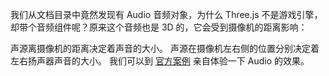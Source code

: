 我们从文档目录中竟然发现有 Audio 音频对象，为什么 Three.js 不是游戏引擎，却带个音频组件呢？原来这个音频也是 3D 的，它会受到摄像机的距离影响：

声源离摄像机的距离决定着声音的大小。
声源在摄像机左右侧的位置分别决定着左右扬声器声音的大小。
我们可以到 [官方案例](https://threejs.org/examples/#misc_animation_authoring) 亲自体验一下 Audio 的效果。
